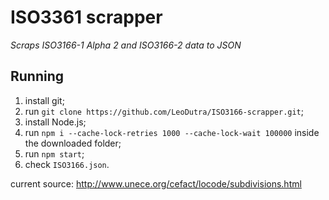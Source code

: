 ISO3361 scrapper
================
*Scraps ISO3166-1 Alpha 2 and ISO3166-2 data to JSON*

Running
-------
  1. install git;
  2. run `git clone https://github.com/LeoDutra/ISO3166-scrapper.git`;
  3. install Node.js;
  4. run `npm i --cache-lock-retries 1000 --cache-lock-wait 100000` inside the downloaded folder;
  5. run `npm start`;
  6. check `ISO3166.json`.

current source:
http://www.unece.org/cefact/locode/subdivisions.html
